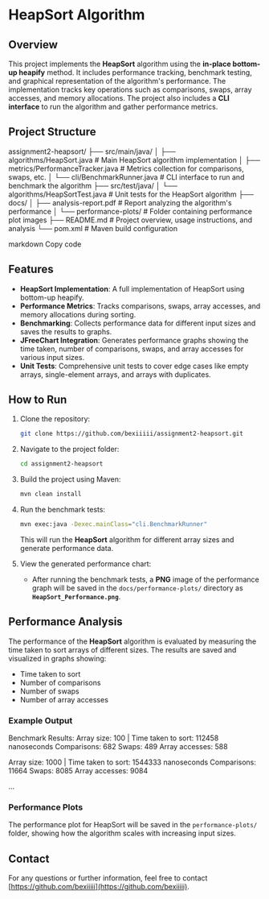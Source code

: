 # HeapSort Algorithm

## Overview

This project implements the **HeapSort** algorithm using the **in-place bottom-up heapify** method. It includes performance tracking, benchmark testing, and graphical representation of the algorithm's performance. The implementation tracks key operations such as comparisons, swaps, array accesses, and memory allocations. The project also includes a **CLI interface** to run the algorithm and gather performance metrics.

## Project Structure

assignment2-heapsort/
├── src/main/java/
│ ├── algorithms/HeapSort.java # Main HeapSort algorithm implementation
│ ├── metrics/PerformanceTracker.java # Metrics collection for comparisons, swaps, etc.
│ └── cli/BenchmarkRunner.java # CLI interface to run and benchmark the algorithm
├── src/test/java/
│ └── algorithms/HeapSortTest.java # Unit tests for the HeapSort algorithm
├── docs/
│ ├── analysis-report.pdf # Report analyzing the algorithm's performance
│ └── performance-plots/ # Folder containing performance plot images
├── README.md # Project overview, usage instructions, and analysis
└── pom.xml # Maven build configuration

markdown
Copy code

## Features

- **HeapSort Implementation**: A full implementation of HeapSort using bottom-up heapify.
- **Performance Metrics**: Tracks comparisons, swaps, array accesses, and memory allocations during sorting.
- **Benchmarking**: Collects performance data for different input sizes and saves the results to graphs.
- **JFreeChart Integration**: Generates performance graphs showing the time taken, number of comparisons, swaps, and array accesses for various input sizes.
- **Unit Tests**: Comprehensive unit tests to cover edge cases like empty arrays, single-element arrays, and arrays with duplicates.

## How to Run

1. Clone the repository:
    ```bash
    git clone https://github.com/bexiiiii/assignment2-heapsort.git
    ```

2. Navigate to the project folder:
    ```bash
    cd assignment2-heapsort
    ```

3. Build the project using Maven:
    ```bash
    mvn clean install
    ```

4. Run the benchmark tests:
    ```bash
    mvn exec:java -Dexec.mainClass="cli.BenchmarkRunner"
    ```

   This will run the **HeapSort** algorithm for different array sizes and generate performance data.

5. View the generated performance chart:
    - After running the benchmark tests, a **PNG** image of the performance graph will be saved in the `docs/performance-plots/` directory as **`HeapSort_Performance.png`**.

## Performance Analysis

The performance of the **HeapSort** algorithm is evaluated by measuring the time taken to sort arrays of different sizes. The results are saved and visualized in graphs showing:
- Time taken to sort
- Number of comparisons
- Number of swaps
- Number of array accesses

### Example Output

Benchmark Results:
Array size: 100 | Time taken to sort: 112458 nanoseconds
Comparisons: 682
Swaps: 489
Array accesses: 588

Array size: 1000 | Time taken to sort: 1544333 nanoseconds
Comparisons: 11664
Swaps: 8085
Array accesses: 9084

...



### Performance Plots

The performance plot for HeapSort will be saved in the `performance-plots/` folder, showing how the algorithm scales with increasing input sizes.



## Contact

For any questions or further information, feel free to contact [https://github.com/bexiiiii](https://github.com/bexiiiii).

